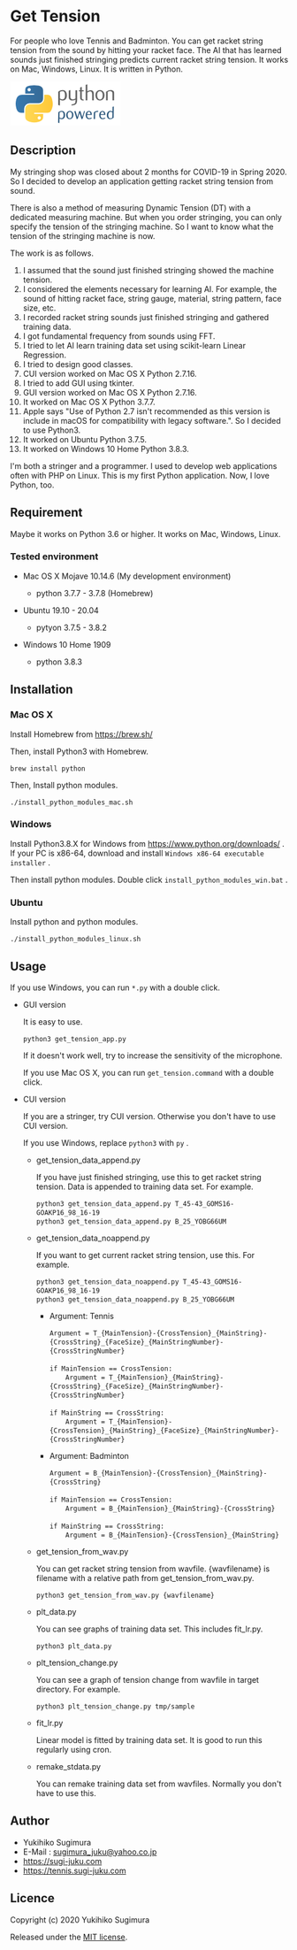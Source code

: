 # Get Tension

For people who love Tennis and Badminton.
You can get racket string tension from the sound by hitting your racket face.
The AI that has learned sounds just finished stringing predicts current racket string tension.
It works on Mac, Windows, Linux.
It is written in Python.

![python powered](https://raw.githubusercontent.com/sugi-juku/get-tension/master/python-powered-w-200x80.png)

## Description

My stringing shop was closed about 2 months for COVID-19 in Spring 2020.
So I decided to develop an application getting racket string tension from sound.

There is also a method of measuring Dynamic Tension (DT) with a dedicated measuring machine.
But when you order stringing, you can only specify the tension of the stringing machine.
So I want to know what the tension of the stringing machine is now.

The work is as follows.

1. I assumed that the sound just finished stringing showed the machine tension.
1. I considered the elements necessary for learning AI. For example, the sound of hitting racket face, string gauge, material, string pattern, face size, etc.
1. I recorded racket string sounds just finished stringing and gathered training data.
1. I got fundamental frequency from sounds using FFT.
1. I tried to let AI learn training data set using scikit-learn Linear Regression.
1. I tried to design good classes.
1. CUI version worked on Mac OS X Python 2.7.16.
1. I tried to add GUI using tkinter.
1. GUI version worked on Mac OS X Python 2.7.16.
1. It worked on Mac OS X Python 3.7.7.
1. Apple says "Use of Python 2.7 isn\'t recommended as this version is include in macOS for compatibility with legacy software.". So I decided to use Python3.
1. It worked on Ubuntu Python 3.7.5.
1. It worked on Windows 10 Home Python 3.8.3.

I\'m both a stringer and a programmer.
I used to develop web applications often with PHP on Linux.
This is my first Python application.
Now, I love Python, too.

## Requirement

Maybe it works on Python 3.6 or higher.
It works on Mac, Windows, Linux.
### Tested environment

* Mac OS X  Mojave 10.14.6 (My development environment)

    * python 3.7.7 - 3.7.8 (Homebrew)

* Ubuntu 19.10 - 20.04

    * pytyon 3.7.5 - 3.8.2

* Windows 10 Home 1909

    * python 3.8.3

## Installation

### Mac OS X

Install Homebrew from https://brew.sh/

Then, install Python3 with Homebrew.

```
brew install python
```

Then, Install python modules.

```
./install_python_modules_mac.sh
```

### Windows

Install Python3.8.X for Windows from https://www.python.org/downloads/ .
If your PC is x86-64, download and install  ```Windows x86-64 executable installer``` .

Then install python modules. Double click ```install_python_modules_win.bat``` .

### Ubuntu

Install python and python modules.

```
./install_python_modules_linux.sh
```

## Usage

If you use Windows, you can run ```*.py``` with a double click.

- GUI version

    It is easy to use.

    ```
    python3 get_tension_app.py
    ```

    If it doesn't work well, try to increase the sensitivity of the microphone.

    If you use Mac OS X, you can run ```get_tension.command``` with a double click.

- CUI version

    If you are a stringer, try CUI version.
    Otherwise you don\'t have to use CUI version.

    If you use Windows, replace ```python3``` with ```py``` .

    - get_tension_data_append.py

        If you have just finished stringing, use this to get racket string tension.
        Data is appended to training data set.
        For example.

        ```
        python3 get_tension_data_append.py T_45-43_GOMS16-GOAKP16_98_16-19
        python3 get_tension_data_append.py B_25_YOBG66UM
        ```
    - get_tension_data_noappend.py

        If you want to get current racket string tension, use this.
        For example.

        ```
        python3 get_tension_data_noappend.py T_45-43_GOMS16-GOAKP16_98_16-19
        python3 get_tension_data_noappend.py B_25_YOBG66UM
        ```

        - Argument: Tennis

            ```
            Argument = T_{MainTension}-{CrossTension}_{MainString}-{CrossString}_{FaceSize}_{MainStringNumber}-{CrossStringNumber}

            if MainTension == CrossTension:
                Argument = T_{MainTension}_{MainString}-{CrossString}_{FaceSize}_{MainStringNumber}-{CrossStringNumber}

            if MainString == CrossString:
                Argument = T_{MainTension}-{CrossTension}_{MainString}_{FaceSize}_{MainStringNumber}-{CrossStringNumber}
            ```

        - Argument: Badminton

            ```
            Argument = B_{MainTension}-{CrossTension}_{MainString}-{CrossString}

            if MainTension == CrossTension:
                Argument = B_{MainTension}_{MainString}-{CrossString}
            
            if MainString == CrossString:
                Argument = B_{MainTension}-{CrossTension}_{MainString}
            ```

    - get_tension_from_wav.py

        You can get racket string tension from wavfile.
        {wavfilename} is filename with a relative path from get_tension_from_wav.py.

        ```
        python3 get_tension_from_wav.py {wavfilename}
        ```

    - plt_data.py

        You can see graphs of training data set.
        This includes fit_lr.py.

        ```
        python3 plt_data.py
        ```

    - plt_tension_change.py

        You can see a graph of tension change from wavfile in target directory.
        For example.

        ```
        python3 plt_tension_change.py tmp/sample
        ```

    - fit_lr.py

        Linear model is fitted by training data set.
        It is good to run this regularly using cron.

    - remake_stdata.py

        You can remake training data set from wavfiles.
        Normally you don\'t have to use this.


## Author

* Yukihiko Sugimura
* E-Mail : sugimura_juku@yahoo.co.jp
* https://sugi-juku.com
* https://tennis.sugi-juku.com

## Licence

Copyright (c) 2020 Yukihiko Sugimura

Released under the [MIT license](https://opensource.org/licenses/mit-license.php).
